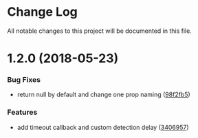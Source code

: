 # Change Log

All notable changes to this project will be documented in this file.

<a name="1.2.0"></a>
# 1.2.0 (2018-05-23)


### Bug Fixes

* return null by default and change one prop naming ([98f2fb5](https://github.com/SUI-Components/sui-components/commit/98f2fb5))


### Features

* add timeout callback and custom detection delay ([3406957](https://github.com/SUI-Components/sui-components/commit/3406957))



